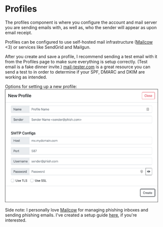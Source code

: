# Profiles
The profiles component is where you configure the account and mail server you are sending emails with, as well as, who the sender will appear as upon email receipt.

Profiles can be configured to use self-hosted mail infrastructure ([Mailcow](https://github.com/mailcow/mailcow-dockerized) <3) or services like SendGrid and Mailgun.

After you create and save a profile, I recommend sending a test email with it from the Profiles page to make sure everything is setup correctly. (Test email is a fake dinner invite.) [mail-tester.com](https://mail-tester.com) is a great resource you can send a test to in order to determine if your SPF, DMARC and DKIM are working as intended.

Options for setting up a new profile:
![](../gitbook/images/newprofile.png)

Side note: I personally love [Mailcow](https://mailcow.email/) for managing phishing inboxes and sending phishing emails. I've created a setup guide [here](https://tw1sm.github.io/2022-01-25-mailcow/), if you're interested.